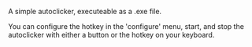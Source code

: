 A simple autoclicker, executeable as a .exe file. 

You can configure the hotkey in the 'configure' menu, start, and stop the autoclicker with either a button or the hotkey on your keyboard.
